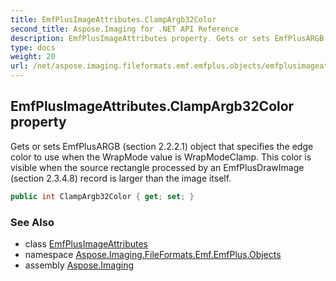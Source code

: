 ```yaml
---
title: EmfPlusImageAttributes.ClampArgb32Color
second_title: Aspose.Imaging for .NET API Reference
description: EmfPlusImageAttributes property. Gets or sets EmfPlusARGB section 2.2.2.1 object that specifies the edge color to use when the WrapMode value is WrapModeClamp. This color is visible when the source rectangle processed by an EmfPlusDrawImage section 2.3.4.8 record is larger than the image itself
type: docs
weight: 20
url: /net/aspose.imaging.fileformats.emf.emfplus.objects/emfplusimageattributes/clampargb32color/
---
```

## EmfPlusImageAttributes.ClampArgb32Color property

Gets or sets EmfPlusARGB (section 2.2.2.1) object that specifies the edge color to use when the WrapMode value is WrapModeClamp. This color is visible when the source rectangle processed by an EmfPlusDrawImage (section 2.3.4.8) record is larger than the image itself.

```csharp
public int ClampArgb32Color { get; set; }
```

### See Also

* class [EmfPlusImageAttributes](../)
* namespace [Aspose.Imaging.FileFormats.Emf.EmfPlus.Objects](../../emfplusimageattributes/)
* assembly [Aspose.Imaging](../../../)



